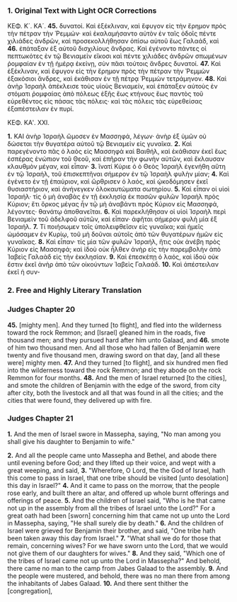 ### 1. Original Text with Light OCR Corrections

ΚΕΦ. Κ´. ΚΑ´.
**45.** δυνατοί. Καὶ ἐξέκλιναν, καὶ ἔφυγον εἰς τὴν ἔρημον πρὸς τὴν πέτραν τὴν Ῥεμμών· καὶ ἐκαλαμήσαντο αὐτὸν ἐν ταῖς ὁδοῖς πέντε χιλιάδες ἀνδρῶν, καὶ προσεκολλήθησαν ὀπίσω αὐτοῦ ἕως Γαλαάδ, καὶ
**46.** ἐπάταξαν ἐξ αὐτοῦ δισχιλίους ἄνδρας. Καὶ ἐγένοντο πάντες οἱ πεπτωκότες ἐν τῷ Βενιαμεὶν εἴκοσι καὶ πέντε χιλιάδες ἀνδρῶν σπωμένων ῥομφαίαν ἐν τῇ ἡμέρᾳ ἐκείνῃ, σὺν πᾶσι τούτοις ἄνδρες δυνατοί.
**47.** Καὶ ἐξέκλιναν, καὶ ἔφυγον εἰς τὴν ἔρημον πρὸς τὴν πέτραν τὴν Ῥεμμὼν ἑξακόσιοι ἄνδρες, καὶ ἐκάθισαν ἐν τῇ πέτρᾳ Ῥεμμὼν τετράμηνον.
**48.** Καὶ ἀνὴρ Ἰσραὴλ ἀπέκλεισε τοὺς υἱοὺς Βενιαμείν, καὶ ἐπάταξεν αὐτοὺς ἐν στόματι ῥομφαίας ἀπὸ πόλεως ἑξῆς ἕως κτήνους ἕως παντὸς τοῦ εὑρεθέντος εἰς πάσας τὰς πόλεις· καὶ τὰς πόλεις τὰς εὑρεθείσας ἐξαπέστειλαν ἐν πυρί.

ΚΕΦ. ΚΑʹ. ΧΧΙ.

**1.** ΚΑΙ ἀνὴρ Ἰσραὴλ ὤμοσεν ἐν Μασσηφά, λέγων· ἀνὴρ ἐξ ὑμῶν οὐ δώσεται τὴν θυγατέρα αὐτοῦ τῷ Βενιαμεὶν εἰς γυναῖκα.
**2.** Καὶ παρεγένοντο πᾶς ὁ λαὸς εἰς Μασσηφὰ καὶ Βαιθήλ, καὶ ἐκάθισαν ἐκεῖ ἕως ἑσπέρας ἐνώπιον τοῦ Θεοῦ, καὶ ἐπῆραν τὴν φωνὴν αὐτῶν, καὶ ἔκλαυσαν κλαυθμὸν μέγαν, καὶ εἶπαν·
**3.** ἵνατί Κύριε ὁ ὁ Θεὸς Ἰσραὴλ ἐγενήθη αὕτη ἐν τῷ Ἰσραήλ, τοῦ ἐπισκεπτῆναι σήμερον ἐν τῷ Ἰσραὴλ φυλὴν μίαν;
**4.** Καὶ ἐγένετο ἐν τῇ ἐπαύριον, καὶ ὤρθρισεν ὁ λαός, καὶ ᾠκοδόμησεν ἐκεῖ θυσιαστήριον, καὶ ἀνήνεγκεν ὁλοκαυτώματα σωτηρίου.
**5.** Καὶ εἶπαν οἱ υἱοὶ Ἰσραήλ· τίς ὁ μὴ ἀναβὰς ἐν τῇ ἐκκλησίᾳ ἐκ πασῶν φυλῶν Ἰσραὴλ πρὸς Κύριον; ἔτι ὅρκος μέγας ἦν τῷ μὴ ἀναβάντι πρὸς Κύριον εἰς Μασσηφά, λέγοντες· θανάτῳ ἀποθανεῖται.
**6.** Καὶ παρεκλήθησαν οἱ υἱοὶ Ἰσραὴλ περὶ Βενιαμεὶν τοῦ ἀδελφοῦ αὐτῶν, καὶ εἶπαν· ἀφῆται σήμερον φυλὴ μία ἐξ Ἰσραήλ.
**7.** Τί ποιήσωμεν τοῖς ὑπολειφθεῖσιν εἰς γυναῖκα; καὶ ἡμεῖς ὠμόσαμεν ἐν Κυρίῳ, τοῦ μὴ δοῦναι αὐτοῖς ἀπὸ τῶν θυγατέρων ἡμῶν εἰς γυναῖκας.
**8.** Καὶ εἶπαν· τίς μία τῶν φυλῶν Ἰσραήλ, ἥτις οὐκ ἀνέβη πρὸς Κύριον εἰς Μασσηφά; καὶ ἰδοὺ οὐκ ἦλθεν ἀνὴρ εἰς τὴν παρεμβολὴν ἀπὸ Ἰαβεὶς Γαλαὰδ εἰς τὴν ἐκκλησίαν.
**9.** Καὶ ἐπεσκέπῃ ὁ λαός, καὶ ἰδοὺ οὐκ ἔστιν ἐκεῖ ἀνὴρ ἀπὸ τῶν οἰκούντων Ἰαβεὶς Γαλαάδ.
**10.** Καὶ ἀπέστειλαν ἐκεῖ ἡ συν-

### 2. Free and Highly Literary Translation

### Judges Chapter 20

**45.** [mighty men]. And they turned [to flight], and fled into the wilderness toward the rock Remmon; and [Israel] gleaned him in the roads, five thousand men; and they pursued hard after him unto Galaad, and
**46.** smote of him two thousand men. And all those who had fallen of Benjamin were twenty and five thousand men, drawing sword on that day, [and all these were] mighty men.
**47.** And they turned [to flight], and six hundred men fled into the wilderness toward the rock Remmon; and they abode on the rock Remmon for four months.
**48.** And the men of Israel returned [to the cities], and smote the children of Benjamin with the edge of the sword, from city after city, both the livestock and all that was found in all the cities; and the cities that were found, they delivered up with fire.

### Judges Chapter 21

**1.** And the men of Israel swore in Massepha, saying, "No man among you shall give his daughter to Benjamin to wife."

**2.** And all the people came unto Massepha and Bethel, and abode there until evening before God; and they lifted up their voice, and wept with a great weeping, and said,
**3.** "Wherefore, O Lord, the the God of Israel, hath this come to pass in Israel, that one tribe should be visited [unto desolation] this day in Israel?"
**4.** And it came to pass on the morrow, that the people rose early, and built there an altar, and offered up whole burnt offerings and offerings of peace.
**5.** And the children of Israel said, "Who is he that came not up in the assembly from all the tribes of Israel unto the Lord?" For a great oath had been [sworn] concerning him that came not up unto the Lord in Massepha, saying, "He shall surely die by death."
**6.** And the children of Israel were grieved for Benjamin their brother, and said, "One tribe hath been taken away this day from Israel."
**7.** "What shall we do for those that remain, concerning wives? For we have sworn unto the Lord, that we would not give them of our daughters for wives."
**8.** And they said, "Which one of the tribes of Israel came not up unto the Lord in Massepha?" And behold, there came no man to the camp from Jabes Galaad to the assembly.
**9.** And the people were mustered, and behold, there was no man there from among the inhabitants of Jabes Galaad.
**10.** And there sent thither the [congregation],